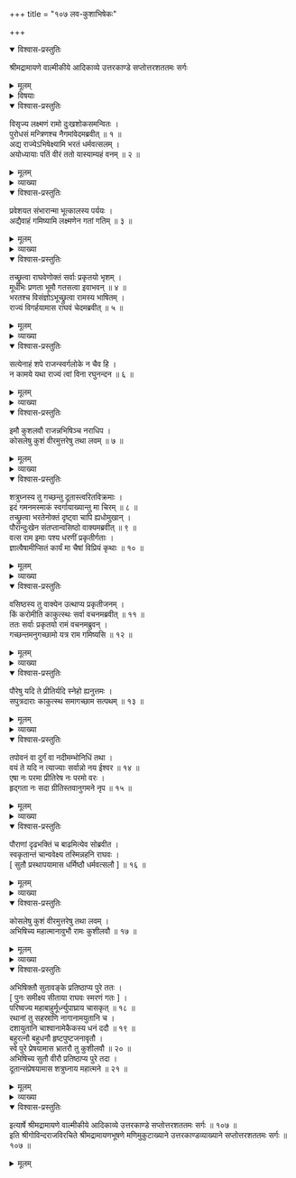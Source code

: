 +++
title = "१०७ लव-कुशाभिषेकः"

+++

<details open><summary>विश्वास-प्रस्तुतिः</summary>

श्रीमद्रामायणे वाल्मीकीये आदिकाव्ये उत्तरकाण्डे सप्तोत्तरशततमः सर्गः
</details>

<details><summary>मूलम्</summary>

श्रीमद्रामायणे वाल्मीकीये आदिकाव्ये उत्तरकाण्डे सप्तोत्तरशततमः सर्गः
</details>

<details><summary>विषयाः</summary>

परिषदो मध्ये  
ऽद्य भरतं राज्ये भिषिच्याहं वनं गच्छामीति  
श्री-राम-वचनम् ॥ १ ॥  
तच्-छ्रवणेन भरतेन  
राज्य-गर्हण-पूर्वकं  
"कोशलेषु कुशं उत्तर-कोसलेषु लवम् अभिषिच्यताम्"  
इति कथनम् ॥ २ ॥  
ततो वसिष्ठ-वचनात् तथा-कुश-लवयोर् अभिषेकः ॥ ३ ॥  
ततः शत्रुघ्नं प्रति श्री-रामेण दूत-प्रेषणम् ॥ ४ ॥
</details>

<details open><summary>विश्वास-प्रस्तुतिः</summary>

विसृज्य लक्ष्मणं रामो दुःखशोकसमन्वितः ।  
पुरोधसं मन्त्रिणश्च नैगमांवेदमब्रवीत् ॥ १ ॥  
अद्य राज्येऽभिषेक्ष्यामि भरतं धर्मवत्सलम् ।  
अयोध्यायाः पतिं वीरं ततो यास्याम्यहं वनम् ॥ २ ॥
</details>

<details><summary>मूलम्</summary>

विसृज्य लक्ष्मणं रामो दुःखशोकसमन्वितः ।  
पुरोधसं मन्त्रिणश्च नैगमांवेदमब्रवीत् ॥ १ ॥  
अद्य राज्येऽभिषेक्ष्यामि भरतं धर्मवत्सलम् ।  
अयोध्यायाः पतिं वीरं ततो यास्याम्यहं वनम् ॥ २ ॥
</details>

<details><summary>व्याख्या</summary>

भरतमयोध्याधिपतिमभिषेक्ष्यामीति मनोरथं करोमि । ततो वनं यास्यामि । महाप्रस्थानविधिनेति शेषः ॥ २ ॥
</details>

<details open><summary>विश्वास-प्रस्तुतिः</summary>

प्रवेशयत संभारान्मा भूत्कालस्य पर्ययः ।  
अद्यैवाहं गमिष्यामि लक्ष्मणेन गतां गतिम् ॥ ३ ॥
</details>

<details><summary>मूलम्</summary>

प्रवेशयत संभारान्मा भूत्कालस्य पर्ययः ।  
अद्यैवाहं गमिष्यामि लक्ष्मणेन गतां गतिम् ॥ ३ ॥
</details>

<details><summary>व्याख्या</summary>

संभारानिति । भरताभिषेकार्थानित्यर्थः ॥ ३ ॥
</details>

<details open><summary>विश्वास-प्रस्तुतिः</summary>

तच्छ्रुत्वा राघवेणोक्तं सर्वाः प्रकृतयो भृशम् ।  
मूर्धभिः प्रणता भूमौ गतसत्वा इवाभवन् ॥ ४ ॥  
भरतश्च विसंज्ञोऽभूच्छ्रुत्वा रामस्य भाषितम् ।  
राज्यं विगर्हयामास राघवं चेदमब्रवीत् ॥ ५ ॥
</details>

<details><summary>मूलम्</summary>

तच्छ्रुत्वा राघवेणोक्तं सर्वाः प्रकृतयो भृशम् ।  
मूर्धभिः प्रणता भूमौ गतसत्वा इवाभवन् ॥ ४ ॥  
भरतश्च विसंज्ञोऽभूच्छ्रुत्वा रामस्य भाषितम् ।  
राज्यं विगर्हयामास राघवं चेदमब्रवीत् ॥ ५ ॥
</details>

<details><summary>व्याख्या</summary>

सर्वाः प्रकृतयः सुमन्त्रादयः ॥ ४-५ ॥
</details>

<details open><summary>विश्वास-प्रस्तुतिः</summary>

सत्येनाहं शपे राजन्स्वर्गलोके न चैव हि ।  
न कामये यथा राज्यं त्वां विना रघुनन्दन ॥ ६ ॥
</details>

<details><summary>मूलम्</summary>

सत्येनाहं शपे राजन्स्वर्गलोके न चैव हि ।  
न कामये यथा राज्यं त्वां विना रघुनन्दन ॥ ६ ॥
</details>

<details><summary>व्याख्या</summary>

स्वर्गलोके न चेत्यादि । हे रघुनन्दन त्वां विना प्राप्ये स्वर्गलोके न च कामये । सुखभोगमिति शेषः । तथा त्वां विना यथा राज्यं त्वदाज्ञया यथानुक्रमप्राप्तमयोध्याराज्यं न च कामये । हे राजन् इममर्थं सत्येन शपे ॥ ६ ॥
</details>

<details open><summary>विश्वास-प्रस्तुतिः</summary>

इमौ कुशलवौ राजन्नभिषिञ्च नराधिप ।  
कोसलेषु कुशं वीरमुत्तरेषु तथा लवम् ॥ ७ ॥
</details>

<details><summary>मूलम्</summary>

इमौ कुशलवौ राजन्नभिषिञ्च नराधिप ।  
कोसलेषु कुशं वीरमुत्तरेषु तथा लवम् ॥ ७ ॥
</details>

<details><summary>व्याख्या</summary>

एवं भरत उक्त्वाऽनन्तरं कुशलवावभिषिञ्चेत्याह- इमौ कुशलवावित्यादि । उत्तरेष्विति । उत्तरकोसलेष्वित्यर्थः ॥ ७ ॥
</details>

<details open><summary>विश्वास-प्रस्तुतिः</summary>

शत्रुघ्नस्य तु गच्छन्तु दूतास्त्वरितविक्रमाः ।  
इदं गमनमस्माकं स्वर्गायाख्यान्तु मा चिरम् ॥ ८ ॥  
तच्छ्रुत्वा भरतेनोक्तं दृष्ट्वा चापि ह्यधोमुखान् ।  
पौरान्दुःखेन संतप्तान्वसिष्ठो वाक्यमब्रवीत् ॥ ९ ॥  
वत्स राम इमाः पश्य धरणीं प्रकृतीर्गताः ।  
ज्ञात्वैषामीप्सितं कार्यं मा चैषां विप्रियं कृथाः ॥ १० ॥
</details>

<details><summary>मूलम्</summary>

शत्रुघ्नस्य तु गच्छन्तु दूतास्त्वरितविक्रमाः ।  
इदं गमनमस्माकं स्वर्गायाख्यान्तु मा चिरम् ॥ ८ ॥  
तच्छ्रुत्वा भरतेनोक्तं दृष्ट्वा चापि ह्यधोमुखान् ।  
पौरान्दुःखेन संतप्तान्वसिष्ठो वाक्यमब्रवीत् ॥ ९ ॥  
वत्स राम इमाः पश्य धरणीं प्रकृतीर्गताः ।  
ज्ञात्वैषामीप्सितं कार्यं मा चैषां विप्रियं कृथाः ॥ १० ॥
</details>

<details><summary>व्याख्या</summary>

इदं अस्माकं प्रवर्तमानं स्वर्गाय गमनवृत्तान्तं शत्रुघ्नस्याख्यातुं दूता गच्छन्तु गत्वा चाख्यान्तु । मा चिरं विलम्बो मा भूत् । इदं गमनमस्माकं शीघ्रमाख्यान्तु मा चिरमिति च पाठः ॥ ८-१० ॥
</details>

<details open><summary>विश्वास-प्रस्तुतिः</summary>

वसिष्ठस्य तु वाक्येन उत्थाप्य प्रकृतीजनम् ।  
किं करोमीति काकुत्स्थः सर्वा वचनमब्रवीत् ॥ ११ ॥  
ततः सर्वाः प्रकृतयो रामं वचनमब्रुवन् ।  
गच्छन्तमनुगच्छामो यत्र राम गमिष्यसि ॥ १२ ॥
</details>

<details><summary>मूलम्</summary>

वसिष्ठस्य तु वाक्येन उत्थाप्य प्रकृतीजनम् ।  
किं करोमीति काकुत्स्थः सर्वा वचनमब्रवीत् ॥ ११ ॥  
ततः सर्वाः प्रकृतयो रामं वचनमब्रुवन् ।  
गच्छन्तमनुगच्छामो यत्र राम गमिष्यसि ॥ १२ ॥
</details>

<details><summary>व्याख्या</summary>

प्रकृतीजनं । छान्दसो दीर्घः ॥ ११-१२ ॥
</details>

<details open><summary>विश्वास-प्रस्तुतिः</summary>

पौरेषु यदि ते प्रीतिर्यदि स्नेहो ह्यनुत्तमः ।  
सपुत्रदाराः काकुत्स्थ समागच्छाम सत्पथम् ॥ १३ ॥
</details>

<details><summary>मूलम्</summary>

पौरेषु यदि ते प्रीतिर्यदि स्नेहो ह्यनुत्तमः ।  
सपुत्रदाराः काकुत्स्थ समागच्छाम सत्पथम् ॥ १३ ॥
</details>

<details><summary>व्याख्या</summary>

सत्पथं ब्रह्मलोकमार्गं । त्वया गम्यमानमिति शेषः ॥ १३ ॥
</details>

<details open><summary>विश्वास-प्रस्तुतिः</summary>

तपोवनं वा दुर्गं वा नदीमम्भोनिधिं तथा ।  
वयं ते यदि न त्याज्याः सर्वान्नो नय ईश्वर ॥ १४ ॥  
एषा नः परमा प्रीतिरेष नः परमो वरः ।  
हृद्गता नः सदा ग्रीतिस्तवानुगमने नृप ॥ १५ ॥
</details>

<details><summary>मूलम्</summary>

तपोवनं वा दुर्गं वा नदीमम्भोनिधिं तथा ।  
वयं ते यदि न त्याज्याः सर्वान्नो नय ईश्वर ॥ १४ ॥  
एषा नः परमा प्रीतिरेष नः परमो वरः ।  
हृद्गता नः सदा ग्रीतिस्तवानुगमने नृप ॥ १५ ॥
</details>

<details><summary>व्याख्या</summary>

वयं चेति । न त्याज्या अतः सर्वान्नय । तत्र हेतुः-ईश्वरेति ॥ १४-१५ ॥
</details>

<details open><summary>विश्वास-प्रस्तुतिः</summary>

पौराणां दृढभक्तिं च बाढमित्येव सोब्रवीत ।  
स्वकृतान्तं चान्ववेक्ष्य तस्मिन्नहनि राघवः ।  
\[ सुतौ प्रस्थापयामास धर्मिष्ठौ धर्मवत्सलौ \] ॥ १६ ॥
</details>

<details><summary>मूलम्</summary>

पौराणां दृढभक्तिं च बाढमित्येव सोब्रवीत ।  
स्वकृतान्तं चान्ववेक्ष्य तस्मिन्नहनि राघवः ।  
\[ सुतौ प्रस्थापयामास धर्मिष्ठौ धर्मवत्सलौ \] ॥ १६ ॥
</details>

<details><summary>व्याख्या</summary>

कृतान्तं च कर्तव्यतासिद्धान्तं च ॥ १६ ॥
</details>

<details open><summary>विश्वास-प्रस्तुतिः</summary>

कोसलेषु कुशं वीरमुत्तरेषु तथा लवम् ।  
अभिषिच्य महात्मानावुभौ रामः कुशीलवौ ॥ १७ ॥
</details>

<details><summary>मूलम्</summary>

कोसलेषु कुशं वीरमुत्तरेषु तथा लवम् ।  
अभिषिच्य महात्मानावुभौ रामः कुशीलवौ ॥ १७ ॥
</details>

<details><summary>व्याख्या</summary>

सुतावभिषिच्य प्रस्थापयामास ॥ १७ ॥
</details>

<details open><summary>विश्वास-प्रस्तुतिः</summary>

अभिषिक्तौ सुतावङ्के प्रतिष्ठाप्य पुरे ततः ।  
\[ पुनः समीक्ष्य सीताया राघवः स्मरणं गतः \] ।  
परिष्वज्य महाबाहुर्मूर्ध्न्युपाघ्राय चासकृत् ॥ १८ ॥  
रथानां तु सहस्राणि नागानामयुतानि च ।  
दशायुतानि चाश्वानामेकैकस्य धनं ददौ ॥ १९ ॥  
बहुरत्नौ बहुधनौ हृष्टपुष्टजनावृतौ ।  
स्वे पुरे प्रेषयामास भ्रातरौ तु कुशीलवौ ॥ २० ॥  
अभिषिच्य सुतौ वीरौ प्रतिष्ठाप्य पुरे तदा ।  
दूतान्संप्रेषयामास शत्रुघ्नाय महात्मने ॥ २१ ॥
</details>

<details><summary>मूलम्</summary>

अभिषिक्तौ सुतावङ्के प्रतिष्ठाप्य पुरे ततः ।  
\[ पुनः समीक्ष्य सीताया राघवः स्मरणं गतः \] ।  
परिष्वज्य महाबाहुर्मूर्ध्न्युपाघ्राय चासकृत् ॥ १८ ॥  
रथानां तु सहस्राणि नागानामयुतानि च ।  
दशायुतानि चाश्वानामेकैकस्य धनं ददौ ॥ १९ ॥  
बहुरत्नौ बहुधनौ हृष्टपुष्टजनावृतौ ।  
स्वे पुरे प्रेषयामास भ्रातरौ तु कुशीलवौ ॥ २० ॥  
अभिषिच्य सुतौ वीरौ प्रतिष्ठाप्य पुरे तदा ।  
दूतान्संप्रेषयामास शत्रुघ्नाय महात्मने ॥ २१ ॥
</details>

<details><summary>व्याख्या</summary>

पुरे अयोध्यायां स्वसमीपे कोसलद्वयराज्यार्थमभिषिक्तौ अङ्के प्रतिष्ठाप्य मूर्ध्न्यपाघ्राय परिष्वज्य स्थादिकं ददौ । रथानां त्वित्यादि । पुनर्दीयमानं राजौपवाह्यदिव्यरथादिविषयं अभिषिच्येत्युक्तार्थम् ॥ १८-२१ ॥
</details>

<details open><summary>विश्वास-प्रस्तुतिः</summary>

इत्यार्षे श्रीमद्रामायणे वाल्मीकीये आदिकाव्ये उत्तरकाण्डे सप्तोत्तरशततमः सर्गः ॥ १०७ ॥  
इति श्रीगोविन्दराजविरचिते श्रीमद्रामायणभूषणे मणिमुकुटाख्याने उत्तरकाण्डव्याख्याने सप्तोत्तरशततमः सर्गः ॥ १०७ ॥
</details>

<details><summary>मूलम्</summary>

इत्यार्षे श्रीमद्रामायणे वाल्मीकीये आदिकाव्ये उत्तरकाण्डे सप्तोत्तरशततमः सर्गः ॥ १०७ ॥  
इति श्रीगोविन्दराजविरचिते श्रीमद्रामायणभूषणे मणिमुकुटाख्याने उत्तरकाण्डव्याख्याने सप्तोत्तरशततमः सर्गः ॥ १०७ ॥
</details>

